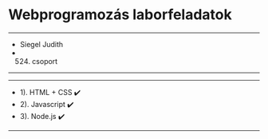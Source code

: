 # Webprogramozás laborfeladatok

*****************
* Siegel Judith 
* 524. csoport  
*****************

*********************
* 1). HTML + CSS ✔️ 
* 2). Javascript ✔️ 
* 3). Node.js    ✔️  
*********************